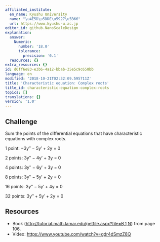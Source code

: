 ```yaml
---
affiliated_institute:
  en_name: Kyushu University
  name: "\u4E5D\u5DDE\u5927\u5B66"
  url: https://www.kyushu-u.ac.jp
editor_id: github.NanoScaleDesign
explanation:
  answer:
    Numeric:
      number: '18.0'
      tolerance:
        precision: '0.1'
  resources: {}
extra_resources: {}
id: d6ff6e83-e3b6-4a12-bbab-35e5c9c650bb
language: en
modified: '2018-10-21T02:32:09.595711Z'
title: 'Characteristic equation: Complex roots'
title_id: characteristic-equation-complex-roots
topics: []
translations: {}
version: '1.0'
---
```


## Challenge

Sum the points of the differential equations that have characteristic equations with complex roots.

1 point: −3y′′ − 5y′ + 2y = 0

2 points: 3y′′ − 4y′ + 3y = 0

4 points: 3y′′ − 6y′ + 3y = 0

8 points: 3y′′ − 5y′ + 2y = 0

16 points: 3y′′ − 5y′ + 4y = 0

32 points: 3y′′ + 5y′ + 2y = 0

## Resources

- Book (http://tutorial.math.lamar.edu/getfile.aspx?file=B,1,N) from page 106.
- Video: https://www.youtube.com/watch?v=gdr4dSmzZ8Q
